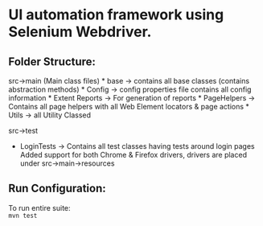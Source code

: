 <h1>UI automation framework using Selenium Webdriver.</h1>
<h2>Folder Structure:</h2>
src->main (Main class files)
* base -> contains all base classes (contains abstraction methods)
* Config -> config properties file contains all config information
* Extent Reports  -> For generation of reports
* PageHelpers -> Contains all page helpers with all Web Element locators & page actions
* Utils -> all Utility Classed

src->test
* LoginTests -> Contains all test classes having tests around login pages
Added support for both Chrome & Firefox drivers, drivers are placed under src->main->resources


<h2>Run Configuration:</h2>
To run entire suite:
<code>
mvn test
</code>
